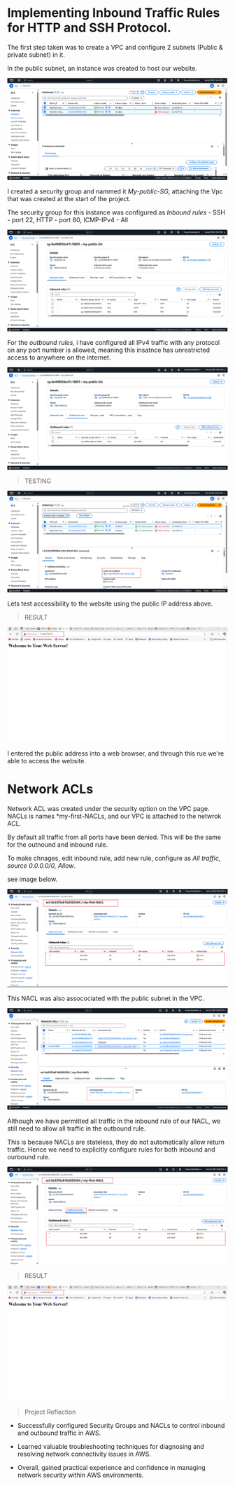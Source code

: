 # Implementing Inbound Traffic Rules for HTTP and SSH Protocol.

The first step taken was to create a VPC and configure 2 subnets (Public & private subnet) in it.

In the public subnet, an instance was created to host our website.

![EC2](./img/1.%20EC2%20instance.png)

I created a security group and nammed it *My-public-SG*, attaching the Vpc that was created at the start of the project.


The security group for this instance was configured as *Inbound rules* - SSH - port 22, HTTP - port 80,  ICMP-IPv4 - All

![SG-inbound](./img/2.%20Inbound%20rules.png)

For the *outbound rules*, i have configured all IPv4 traffic with any protocol on any port number is allowed, meaning this insatnce has unrestricted access to anywhere on the internet.

![SG-outbound](./img/3.%20Outbound%20rules.png)

> TESTING

![Public IP](./img/4.%20public%20IPv4.png)

Lets test accessibility to the website using the public IP address above.

> RESULT 

![RESULT](./img/5.%20result.png)

I entered the public address into a web browser, and through this rue we're able to access the website.

# Network ACLs

Network ACL was created under the security option on the VPC page. NACLs is names *my-first-NACLs, and our VPC is attached to the netwrok ACL.

By default all traffic from all ports have been denied. This will be the same for the outnound and inbound rule.

To make chnages, edit inbound rule, add new rule, configure as *All traffic, source 0.0.0.0/0, Allow*. 

see image below.

![NACLs](./img/7.%20cteate%20NACLs.png)


This NACL was also assocociated with the public subnet in the VPC.

![SUNNET-NACLs](./img/9.%20subnet%20associated.png)

Although we have permitted all traffic in the inbound rule of our NACL, we still need to allow all traffic in the outbound rule. 

This is because NACLs are stateless, they do not automatically allow return traffic. Hence we need to explicitly configure rules for both inbound and ourbound rule. 

![OUTBOUND-NACLs](./img/8.%20outband%20rule%20NACLs.png)

> RESULT

![RESULT](./img/5.%20result.png)

> Project Reflection 

- Successfully configured Security Groups and NACLs to control inbound and outbound traffic in AWS.

- Learned valuable troubleshooting techniques for diagnosing and resolving network connectivity issues in AWS.

- Overall, gained practical experience and confidence in managing network security within AWS environments.